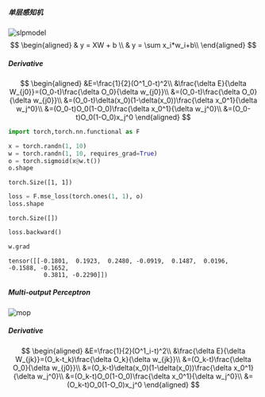 ##### 单层感知机
![slpmodel](https://gitee.com/Carrawayang/markdown-picture-res/raw/master/singleLayerPerceptron.png)
$$
\begin{aligned}
& y = XW + b \\
& y = \sum x_i*w_i+b\\
\end{aligned}
$$

##### Derivative
$$
\begin{aligned}
&E=\frac{1}{2}(O^1_0-t)^2\\
&\frac{\delta E}{\delta W_{j0}}=(O_0-t)\frac{\delta O_0}{\delta w_{j0}}\\
&=(O_0-t)\frac{\delta O_0}{\delta w_{j0}}\\
&=(O_0-t)\delta(x_0)(1-\delta(x_0))\frac{\delta x_0^1}{\delta w_j^0}\\
&=(O_0-t)O_0(1-O_0)\frac{\delta x_0^1}{\delta w_j^0}\\
&=(O_0-t)O_0(1-O_0)x_j^0
\end{aligned}
$$


```python
import torch,torch.nn.functional as F
```


```python
x = torch.randn(1, 10)
w = torch.randn(1, 10, requires_grad=True)
o = torch.sigmoid(x@w.t())
o.shape
```




    torch.Size([1, 1])




```python
loss = F.mse_loss(torch.ones(1, 1), o)
loss.shape
```




    torch.Size([])




```python
loss.backward()
```


```python
w.grad
```




    tensor([[-0.1801,  0.1923,  0.2480, -0.0919,  0.1487,  0.0196, -0.1588, -0.1652,
              0.3811, -0.2290]])



##### Multi-output Perceptron
![mop](https://gitee.com/Carrawayang/markdown-picture-res/raw/master/Multi-outputPerceptron.png)
##### Derivative
$$
\begin{aligned}
&E=\frac{1}{2}(O^1_i-t)^2\\
&\frac{\delta E}{\delta W_{jk}}=(O_k-t_k)\frac{\delta O_k}{\delta w_{jk}}\\
&=(O_k-t)\frac{\delta O_0}{\delta w_{j0}}\\
&=(O_k-t)\delta(x_0)(1-\delta(x_0))\frac{\delta x_0^1}{\delta w_j^0}\\
&=(O_k-t)O_0(1-O_0)\frac{\delta x_0^1}{\delta w_j^0}\\
&=(O_k-t)O_0(1-O_0)x_j^0
\end{aligned}
$$
